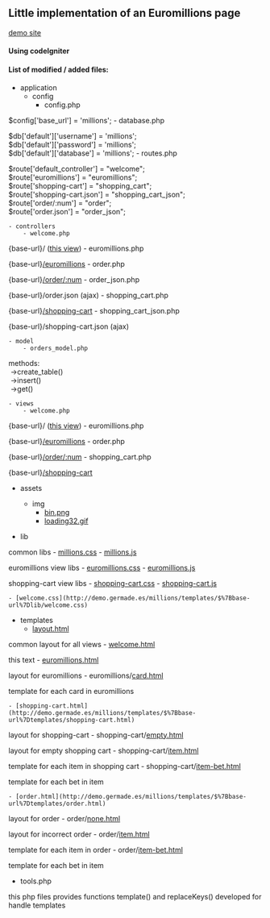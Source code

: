 ## Little implementation of an Euromillions page

[demo site](http://demo.germade.es/millions)

#### Using codeIgniter

  

#### List of modified / added files:

- application 
    - config 
        - config.php 

$config['base_url']	= 'millions';
        - database.php 

$db['default']['username'] = 'millions';  
$db['default']['password'] = 'millions';  
$db['default']['database'] = 'millions';
        - routes.php 

$route['default_controller'] = "welcome";  
$route['euromillions'] = "euromillions";  
$route['shopping-cart'] = "shopping_cart";  
$route['shopping-cart.json'] = "shopping_cart_json";  
$route['order/:num'] = "order";  
$route['order.json'] = "order_json";

    - controllers 
        - welcome.php  

{base-url}/ ([this view](http://demo.germade.es/millions/templates/$%7Bbase-url%7D))
        - euromillions.php  

{base-url}[/euromillions](http://demo.germade.es/millions/templates/$%7Bbase-url%7Deuromillions)
        - order.php  

{base-url}[/order/:num](http://demo.germade.es/millions/templates/$%7Bbase-url%7Dorder/1)
        - order_json.php  

{base-url}/order.json (ajax)
        - shopping_cart.php  

{base-url}[/shopping-cart](http://demo.germade.es/millions/templates/$%7Bbase-url%7Dshopping-cart)
        - shopping_cart_json.php  

{base-url}/shopping-cart.json (ajax)

    - model 
        - orders_model.php 

methods:  
 -&gt;create_table()  
 -&gt;insert()  
 -&gt;get()

    - views 
        - welcome.php  

{base-url}/ ([this view](http://demo.germade.es/millions/templates/$%7Bbase-url%7D))
        - euromillions.php  

{base-url}[/euromillions](http://demo.germade.es/millions/templates/$%7Bbase-url%7Deuromillions)
        - order.php  

{base-url}[/order/:num](http://demo.germade.es/millions/templates/$%7Bbase-url%7Dorder/1)
        - shopping_cart.php  

{base-url}[/shopping-cart](http://demo.germade.es/millions/templates/$%7Bbase-url%7Dshopping-cart)

- assets 
    - img 
        - [bin.png](http://demo.germade.es/millions/templates/$%7Bbase-url%7Dassets/img/bin.png)
        - [loading32.gif](http://demo.germade.es/millions/templates/$%7Bbase-url%7Dassets/img/loading32.gif)

- lib 

common libs
    - [millions.css](http://demo.germade.es/millions/templates/$%7Bbase-url%7Dlib/millions.css)
    - [millions.js](http://demo.germade.es/millions/templates/$%7Bbase-url%7Dlib/millions.js)  

euromillions view libs
    - [euromillions.css](http://demo.germade.es/millions/templates/$%7Bbase-url%7Dlib/euromillions.css)
    - [euromillions.js](http://demo.germade.es/millions/templates/$%7Bbase-url%7Dlib/euromillions.js)  

shopping-cart view libs
    - [shopping-cart.css](http://demo.germade.es/millions/templates/$%7Bbase-url%7Dlib/shopping-cart.css)
    - [shopping-cart.js](http://demo.germade.es/millions/templates/$%7Bbase-url%7Dlib/shopping-cart.js)  

    - [welcome.css](http://demo.germade.es/millions/templates/$%7Bbase-url%7Dlib/welcome.css)

- templates 
    - [layout.html](http://demo.germade.es/millions/templates/$%7Bbase-url%7Dtemplates/layout.html) 

common layout for all views
    - [welcome.html](http://demo.germade.es/millions/templates/$%7Bbase-url%7Dtemplates/welcome.html) 

this text
    - [euromillions.html](http://demo.germade.es/millions/templates/$%7Bbase-url%7Dtemplates/euromillions.html) 

layout for euromillions
        - euromillions/[card.html](http://demo.germade.es/millions/templates/$%7Bbase-url%7Dtemplates/euromillions/card.html) 

template for each card in euromillions

    - [shopping-cart.html](http://demo.germade.es/millions/templates/$%7Bbase-url%7Dtemplates/shopping-cart.html) 

layout for shopping-cart
        - shopping-cart/[empty.html](http://demo.germade.es/millions/templates/$%7Bbase-url%7Dtemplates/shopping-cart/empty.html) 

layout for empty shopping cart
        - shopping-cart/[item.html](http://demo.germade.es/millions/templates/$%7Bbase-url%7Dtemplates/shopping-cart/item.html) 

template for each item in shopping cart
        - shopping-cart/[item-bet.html](http://demo.germade.es/millions/templates/$%7Bbase-url%7Dtemplates/shopping-cart/item-bet.html) 

template for each bet in item

    - [order.html](http://demo.germade.es/millions/templates/$%7Bbase-url%7Dtemplates/order.html) 

layout for order
        - order/[none.html](http://demo.germade.es/millions/templates/$%7Bbase-url%7Dtemplates/order/none.html) 

layout for incorrect order
        - order/[item.html](http://demo.germade.es/millions/templates/$%7Bbase-url%7Dtemplates/order/item.html) 

template for each item in order
        - order/[item-bet.html](http://demo.germade.es/millions/templates/$%7Bbase-url%7Dtemplates/order/item-bet.html) 

template for each bet in item

- tools.php 

this php files provides functions template() and replaceKeys() developed for handle templates
